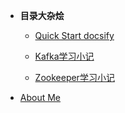 
- **目录大杂烩**

  - [Quick Start docsify](patch/docs/Quick-Start-docsify.md)

  - [Kafka学习小记](patch/docs/Kafka学习小记.md)

  - [Zookeeper学习小记](patch/docs/Zookeeper学习小记.md)


- [About Me](README.md)


